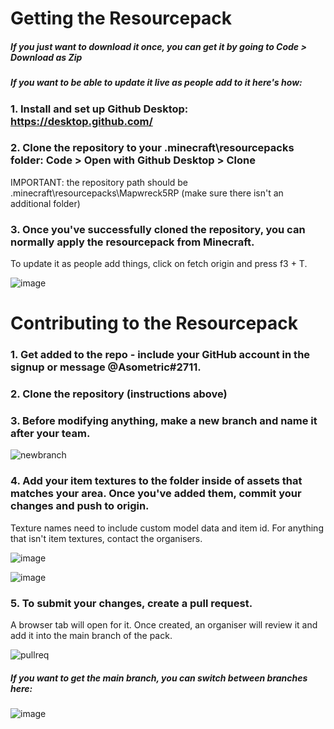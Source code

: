 # Getting the Resourcepack

##### If you just want to download it once, you can get it by going to Code > Download as Zip


##### If you want to be able to update it live as people add to it here's how:

### 1. Install and set up Github Desktop: https://desktop.github.com/

### 2. Clone the repository to your .minecraft\resourcepacks folder: Code > Open with Github Desktop > Clone
   IMPORTANT: the repository path should be .minecraft\resourcepacks\Mapwreck5RP (make sure there isn't an additional folder)

### 3. Once you've successfully cloned the repository, you can normally apply the resourcepack from Minecraft.
   To update it as people add things, click on fetch origin and press f3 + T.

![image](https://user-images.githubusercontent.com/40923191/181114673-c3cf9af1-5a4c-4dd4-85e1-7ce2c1aa0a9b.png)




# Contributing to the Resourcepack

### 1. Get added to the repo - include your GitHub account in the signup or message @Asometric#2711.

### 2. Clone the repository (instructions above)

### 3. Before modifying anything, make a new branch and name it after your team.

![newbranch](https://user-images.githubusercontent.com/40923191/181110934-99bef5d5-238c-42d9-8725-d6c6a2199f71.png)


### 4. Add your item textures to the folder inside of assets that matches your area. Once you've added them, commit your changes and push to origin.
   Texture names need to include custom model data and item id. For anything that isn't item textures, contact the organisers.
   

![image](https://user-images.githubusercontent.com/40923191/181112992-4f065123-d0bf-4af1-84fa-3b445ad8474e.png)

![image](https://user-images.githubusercontent.com/40923191/181113049-5d8cd581-6269-4424-9207-91092a351368.png)


### 5. To submit your changes, create a pull request.
   A browser tab will open for it. Once created, an organiser will review it and add it into the main branch of the pack.

![pullreq](https://user-images.githubusercontent.com/40923191/181112510-6aeab937-3593-4fc6-99be-0b0f3496254a.png)



##### If you want to get the main branch, you can switch between branches here:

![image](https://user-images.githubusercontent.com/40923191/181113359-0988e67b-e8f2-40ee-9b2d-a2966bbb9ba1.png)

